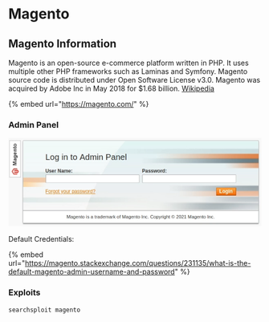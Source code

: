 # Magento

## Magento Information

 Magento is an open-source e-commerce platform written in PHP. It uses multiple other PHP frameworks such as Laminas and Symfony. Magento source code is distributed under Open Software License v3.0. Magento was acquired by Adobe Inc in May 2018 for $1.68 billion. [Wikipedia](https://en.wikipedia.org/wiki/Magento)

{% embed url="https://magento.com/" %}

### Admin Panel

![Magento Admin Panel](../../../.gitbook/assets/image%20%2810%29.png)

Default Credentials:

{% embed url="https://magento.stackexchange.com/questions/231135/what-is-the-default-magento-admin-username-and-password" %}

### Exploits

```text
searchsploit magento
```


